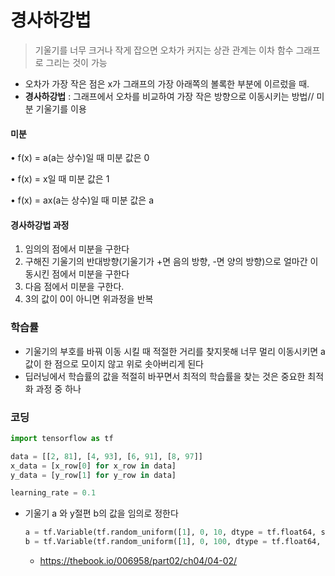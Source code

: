 # 경사하강법

> 기울기를 너무 크거나 작게 잡으면 오차가 커지는 상관 관계는 이차 함수 그래프로 그리는 것이 가능

- 오차가 가장 작은 점은 x가 그래프의 가장 아래쪽의 볼록한 부분에 이르렀을 때.
- **경사하강법** : 그래프에서 오차를 비교하여 가장 작은 방향으로 이동시키는 방법// 미분 기울기를 이용

#### 미분

• f(x) = a(a는 상수)일 때 미분 값은 0

• f(x) = x일 때 미분 값은 1

• f(x) = ax(a는 상수)일 때 미분 값은 a



#### 경사하강법 과정

1. 임의의 점에서 미분을 구한다
2. 구해진 기울기의 반대방향(기울기가 +면 음의 방향, -면 양의 방향)으로 얼마간 이동시킨 점에서 미분을 구한다
3. 다음 점에서 미분을 구한다. 
4. 3의 값이 0이 아니면 위과정을 반복



### 학습률

- 기울기의 부호를 바꿔 이동 시킬 때 적절한 거리를 찾지못해 너무 멀리 이동시키면 a 값이 한 점으로 모이지 않고 위로 솟아버리게 된다
- 딥러닝에서 학습률의 값을 적절히 바꾸면서 최적의 학습률을 찾는 것은 중요한 최적화 과정 중 하나



### 코딩

```python
import tensorflow as tf

data = [[2, 81], [4, 93], [6, 91], [8, 97]]
x_data = [x_row[0] for x_row in data]
y_data = [y_row[1] for y_row in data]

learning_rate = 0.1

```

- 기울기 a 와 y절편 b의 값을 임의로 정한다

  ```python
  a = tf.Variable(tf.random_uniform([1], 0, 10, dtype = tf.float64, seed = 0))
  b = tf.Variable(tf.random_uniform([1], 0, 100, dtype = tf.float64, seed = 0))
  ```

  - https://thebook.io/006958/part02/ch04/04-02/

